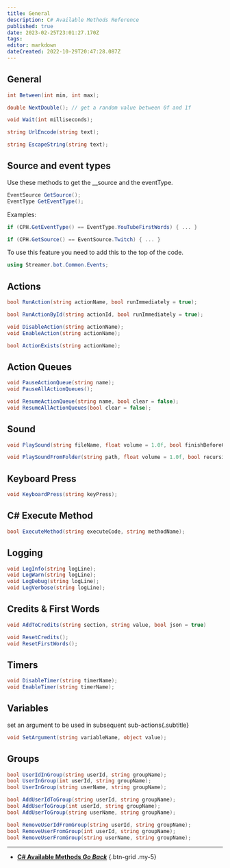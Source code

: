 ```yaml
---
title: General
description: C# Available Methods Reference
published: true
date: 2023-02-25T23:01:27.170Z
tags: 
editor: markdown
dateCreated: 2022-10-29T20:47:28.087Z
---
```


## General
```csharp
int Between(int min, int max);
```

```csharp
double NextDouble(); // get a random value between 0f and 1f
```

```csharp
void Wait(int milliseconds);
```

```csharp
string UrlEncode(string text);
```

```csharp
string EscapeString(string text);
```

## Source and event types

Use these methods to get the __source and the eventType.
```csharp
EventSource GetSource();
EventType GetEventType();
```

Examples:

```csharp
if (CPH.GetEventType() == EventType.YouTubeFirstWords) { ... }
```
```csharp
if (CPH.GetSource() == EventSource.Twitch) { ... }
```

To use this feature you need to add this to the top of the code.
```csharp
using Streamer.bot.Common.Events;
```

## Actions
```csharp
bool RunAction(string actionName, bool runImmediately = true);
```

```csharp
bool RunActionById(string actionId, bool runImmediately = true);
```

```csharp
void DisableAction(string actionName);
void EnableAction(string actionName);
```

```csharp
bool ActionExists(string actionName);
```

## Action Queues
```csharp
void PauseActionQueue(string name);
void PauseAllActionQueues();
```

```csharp
void ResumeActionQueue(string name, bool clear = false);
void ResumeAllActionQueues(bool clear = false);
```

## Sound
```csharp
void PlaySound(string fileName, float volume = 1.0f, bool finishBeforeContinuing = false);
```

```csharp
void PlaySoundFromFolder(string path, float volume = 1.0f, bool recursive = false, bool finishBeforeContinuing = false);
```

## Keyboard Press
```csharp
void KeyboardPress(string keyPress);
```

## C# Execute Method
```csharp
bool ExecuteMethod(string executeCode, string methodName);
```

## Logging
```csharp
void LogInfo(string logLine);
void LogWarn(string logLine);
void LogDebug(string logLine);
void LogVerbose(string logLine);
```

## Credits & First Words
```csharp
void AddToCredits(string section, string value, bool json = true)
```

```csharp
void ResetCredits();
void ResetFirstWords();
```

## Timers
```csharp
void DisableTimer(string timerName);
void EnableTimer(string timerName);
```

## Variables
set an argument to be used in subsequent sub-actions{.subtitle}

```csharp
void SetArgument(string variableName, object value);
```

## Groups
```csharp
bool UserIdInGroup(string userId, string groupName);
bool UserInGroup(int userId, string groupName);
bool UserInGroup(string userName, string groupName);
```

```csharp
bool AddUserIdToGroup(string userId, string groupName);
bool AddUserToGroup(int userId, string groupName);
bool AddUserToGroup(string userName, string groupName);
```

```csharp
bool RemoveUserIdFromGroup(string userId, string groupName);
bool RemoveUserFromGroup(int userId, string groupName);
bool RemoveUserFromGroup(string userName, string groupName);
```

---

- [<i class="mdi mdi-chevron-left"></i> **C# Available Methods *Go Back***](/Sub-Actions/Code/CSharp/Available-Methods)
{.btn-grid .my-5}